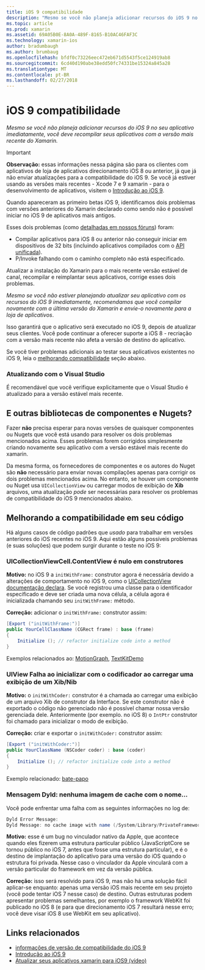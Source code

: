 ```yaml
---
title: iOS 9 compatibilidade
description: "Mesmo se você não planeja adicionar recursos do iOS 9 no seu aplicativo imediatamente, você deve recompilar seus aplicativos com a versão mais recente do Xamarin."
ms.topic: article
ms.prod: xamarin
ms.assetid: 69A05B0E-8A0A-489F-8165-B10AC46FAF3C
ms.technology: xamarin-ios
author: bradumbaugh
ms.author: brumbaug
ms.openlocfilehash: bfdf0c73226eec472eb671d5543f5ce124919ab8
ms.sourcegitcommit: 6cd40d190abe38edd50fc74331be15324a845a28
ms.translationtype: MT
ms.contentlocale: pt-BR
ms.lasthandoff: 02/27/2018
---
```

# <a name="ios-9-compatibility"></a>iOS 9 compatibilidade

_Mesmo se você não planeja adicionar recursos do iOS 9 no seu aplicativo imediatamente, você deve recompilar seus aplicativos com a versão mais recente do Xamarin._

> [!IMPORTANT]
> **Observação:** essas informações nessa página são para os clientes com aplicativos de loja de aplicativos direcionamento iOS 8 ou anterior, já que já não enviar atualizações para a compatibilidade do iOS 9. Se você já estiver usando as versões mais recentes - Xcode 7 e 9 xamarin - para o desenvolvimento de aplicativos, visitem o [Introdução ao iOS 9](~/ios/platform/introduction-to-ios9/index.md).

Quando apareceram as primeiro betas iOS 9, identificamos dois problemas com versões anteriores do Xamarin declarado como sendo não é possível iniciar no iOS 9 de aplicativos mais antigos.

Esses dois problemas (como [detalhadas em nossos fóruns](http://forums.xamarin.com/discussion/comment/131529/#Comment_131529)) foram:

- Compilar aplicativos para iOS 8 ou anterior não conseguir iniciar em dispositivos de 32 bits (incluindo aplicativos compilados com o [API unificada](~/cross-platform/macios/unified/index.md)).
- P/Invoke falhando com o caminho completo não está especificado.

Atualizar a instalação do Xamarin para o mais recente versão estável de canal, recompilar e reimplantar seus aplicativos, corrige esses dois problemas.

_Mesmo se você não estiver planejando atualizar seu aplicativo com os recursos do iOS 9 imediatamente, recomendamos que você compilar novamente com a última versão do Xamarin e envie-o novamente para a loja de aplicativos_.



Isso garantirá que o aplicativo será executado no iOS 9, depois de atualizar seus clientes.
Você pode continuar a oferecer suporte a iOS 8 - recriação com a versão mais recente não afeta a versão de destino do aplicativo.

Se você tiver problemas adicionais ao testar seus aplicativos existentes no iOS 9, leia o [melhorando compatibilidade](#compat) seção abaixo.


### <a name="updating-with-visual-studio"></a>Atualizando com o Visual Studio

É recomendável que você verifique explicitamente que o Visual Studio é atualizado para a versão estável mais recente.

## <a name="what-about-components-nugets-and-other-libraries"></a>E outras bibliotecas de componentes e Nugets?

Fazer **não** precisa esperar para novas versões de quaisquer componentes ou Nugets que você está usando para resolver os dois problemas mencionados acima.
Esses problemas forem corrigidos simplesmente criando novamente seu aplicativo com a versão estável mais recente do xamarin.

Da mesma forma, os fornecedores de componentes e os autores do Nuget são **não** necessário para enviar novas compilações apenas para corrigir os dois problemas mencionados acima. No entanto, se houver um componente ou Nuget usa `UICollectionView` ou carregar modos de exibição de **Xib** arquivos, uma atualização *pode* ser necessárias para resolver os problemas de compatibilidade do iOS 9 mencionados abaixo.


<a name="compat" />

## <a name="improving-compatibility-in-your-code"></a>Melhorando a compatibilidade em seu código

Há alguns casos de código padrões que *usado* para trabalhar em versões anteriores do iOS recentes no iOS 9. Aqui estão alguns possíveis problemas (e suas soluções) que podem surgir durante o teste no iOS 9:

### <a name="uicollectionviewcellcontentview-is-null-in-constructors"></a>UICollectionViewCell.ContentView é nulo em construtores

**Motivo:** no iOS 9 a `initWithFrame:` construtor agora é necessária devido a alterações de comportamento no iOS 9, como o [UICollectionView documentação declara](https://developer.apple.com/library/ios/documentation/UIKit/Reference/UICollectionView_class/#//apple_ref/occ/instm/UICollectionView/dequeueReusableCellWithReuseIdentifier:forIndexPath). Se você registrou uma classe para o identificador especificado e deve ser criada uma nova célula, a célula agora é inicializada chamando seu `initWithFrame:` método.

**Correção:** adicionar o `initWithFrame:` construtor assim:

```csharp
[Export ("initWithFrame:")]
public YourCellClassName (CGRect frame) : base (frame)
{
    Initialize (); // refactor initialize code into a method
}
```

Exemplos relacionados ao: [MotionGraph](https://github.com/xamarin/monotouch-samples/commit/3c1b7a4170c001e7290db9babb2b7a6dddeb8bcb), [TextKitDemo](https://github.com/xamarin/monotouch-samples/commit/23ea01b37326963b5ebf68bbcc1edd51c66a28d6)



### <a name="uiview-fails-to-init-with-coder-when-loading-a-view-from-a-xibnib"></a>UIView Falha ao inicializar com o codificador ao carregar uma exibição de um Xib/Nib

**Motivo:** o `initWithCoder:` construtor é a chamada ao carregar uma exibição de um arquivo Xib de construtor da Interface. Se este construtor não é exportado o código não gerenciado não é possível chamar nossa versão gerenciada dele. Anteriormente (por exemplo. no iOS 8) o `IntPtr` construtor foi chamado para inicializar o modo de exibição.

**Correção:** criar e exportar o `initWithCoder:` construtor assim:

```csharp
[Export ("initWithCoder:")]
public YourClassName (NSCoder coder) : base (coder)
{
    Initialize (); // refactor initialize code into a method
}
```

Exemplo relacionado: [bate-papo](https://github.com/xamarin/monotouch-samples/commit/7b81138d52e5f3f1aa3769fcb08f46122e9b6a88)


### <a name="dyld-message-no-cache-image-with-name"></a>Mensagem Dyld: nenhuma imagem de cache com o nome...

Você pode enfrentar uma falha com as seguintes informações no log de:

```csharp
Dyld Error Message:
Dyld Message: no cache image with name (/System/Library/PrivateFrameworks/JavaScriptCore.framework/JavaScriptCore)
```

**Motivo:** esse é um bug no vinculador nativo da Apple, que acontece quando eles fizerem uma estrutura particular público (JavaScriptCore se tornou público no iOS 7, antes que fosse uma estrutura particular), e é o destino de implantação do aplicativo para uma versão do iOS quando o estrutura foi privada. Nesse caso o vinculador da Apple vinculará com a versão particular do framework em vez da versão pública.

**Correção:** isso será resolvido para iOS 9, mas não há uma solução fácil aplicar-se enquanto: apenas uma versão iOS mais recente em seu projeto (você pode tentar iOS 7 nesse caso) de destino. Outras estruturas podem apresentar problemas semelhantes, por exemplo o framework WebKit foi publicado no iOS 8 (e para que direcionamento iOS 7 resultará nesse erro; você deve visar iOS 8 use WebKit em seu aplicativo).



## <a name="related-links"></a>Links relacionados

- [informações de versão de compatibilidade do iOS 9](https://releases.xamarin.com/ios-hotfix-for-ios-9-preview-xcode-6/)
- [Introdução ao iOS 9](~/ios/platform/introduction-to-ios9/index.md)
- [Atualizar seus aplicativos xamarin para iOS9 (vídeo)](https://university.xamarin.com/lightninglectures/Updating-your-XamariniOS-apps-to-iOS9)
